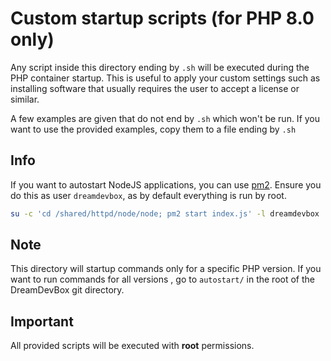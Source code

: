 # Custom startup scripts (for PHP 8.0 only)

Any script inside this directory ending by `.sh` will be executed during the PHP container startup.
This is useful to apply your custom settings such as installing software that usually requires
the user to accept a license or similar.

A few examples are given that do not end by `.sh` which won't be run. If you want to use the
provided examples, copy them to a file ending by `.sh`


## Info

If you want to autostart NodeJS applications, you can use [pm2](https://github.com/Unitech/pm2).
Ensure you do this as user `dreamdevbox`, as by default everything is run by root.

```bash
su -c 'cd /shared/httpd/node/node; pm2 start index.js' -l dreamdevbox
```


## Note

This directory will startup commands only for a specific PHP version. If you want to run commands
for all versions , go to `autostart/` in the root of the DreamDevBox git directory.


## Important

All provided scripts will be executed with **root** permissions.
